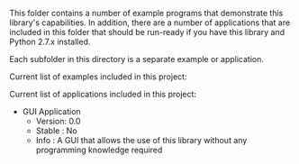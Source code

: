This folder contains a number of example programs that demonstrate this library's capabilities. In addition, there are a number of applications that are included in this folder that should be run-ready if you have this library and Python 2.7.x installed.

Each subfolder in this directory is a separate example or application.

Current list of examples included in this project:


Current list of applications included in this project:
- GUI Application
  - Version: 0.0
  - Stable : No
  - Info   : A GUI that allows the use of this library without any programming knowledge required
